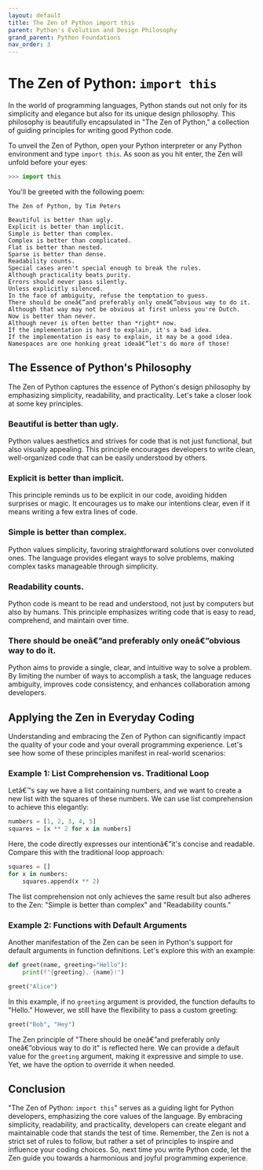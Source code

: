 ```yaml
---
layout: default
title: The Zen of Python import this
parent: Python's Evolution and Design Philosophy
grand_parent: Python Foundations
nav_order: 3
---
```

# The Zen of Python: `import this`

In the world of programming languages, Python stands out not only for its simplicity and elegance but also for its unique design philosophy. This philosophy is beautifully encapsulated in "The Zen of Python," a collection of guiding principles for writing good Python code.

To unveil the Zen of Python, open your Python interpreter or any Python environment and type `import this`. As soon as you hit enter, the Zen will unfold before your eyes:

```python
>>> import this
```

You'll be greeted with the following poem:

```plaintext
The Zen of Python, by Tim Peters

Beautiful is better than ugly.
Explicit is better than implicit.
Simple is better than complex.
Complex is better than complicated.
Flat is better than nested.
Sparse is better than dense.
Readability counts.
Special cases aren't special enough to break the rules.
Although practicality beats purity.
Errors should never pass silently.
Unless explicitly silenced.
In the face of ambiguity, refuse the temptation to guess.
There should be oneâ€”and preferably only oneâ€”obvious way to do it.
Although that way may not be obvious at first unless you're Dutch.
Now is better than never.
Although never is often better than *right* now.
If the implementation is hard to explain, it's a bad idea.
If the implementation is easy to explain, it may be a good idea.
Namespaces are one honking great ideaâ€”let's do more of those!
```

## The Essence of Python's Philosophy

The Zen of Python captures the essence of Python's design philosophy by emphasizing simplicity, readability, and practicality. Let's take a closer look at some key principles.

### Beautiful is better than ugly.

Python values aesthetics and strives for code that is not just functional, but also visually appealing. This principle encourages developers to write clean, well-organized code that can be easily understood by others.

### Explicit is better than implicit.

This principle reminds us to be explicit in our code, avoiding hidden surprises or magic. It encourages us to make our intentions clear, even if it means writing a few extra lines of code.

### Simple is better than complex.

Python values simplicity, favoring straightforward solutions over convoluted ones. The language provides elegant ways to solve problems, making complex tasks manageable through simplicity.

### Readability counts.

Python code is meant to be read and understood, not just by computers but also by humans. This principle emphasizes writing code that is easy to read, comprehend, and maintain over time.

### There should be oneâ€”and preferably only oneâ€”obvious way to do it.

Python aims to provide a single, clear, and intuitive way to solve a problem. By limiting the number of ways to accomplish a task, the language reduces ambiguity, improves code consistency, and enhances collaboration among developers.

## Applying the Zen in Everyday Coding

Understanding and embracing the Zen of Python can significantly impact the quality of your code and your overall programming experience. Let's see how some of these principles manifest in real-world scenarios:

### Example 1: List Comprehension vs. Traditional Loop

Letâ€™s say we have a list containing numbers, and we want to create a new list with the squares of these numbers. We can use list comprehension to achieve this elegantly:

```python
numbers = [1, 2, 3, 4, 5]
squares = [x ** 2 for x in numbers]
```

Here, the code directly expresses our intentionâ€”it's concise and readable. Compare this with the traditional loop approach:

```python
squares = []
for x in numbers:
    squares.append(x ** 2)
```

The list comprehension not only achieves the same result but also adheres to the Zen: "Simple is better than complex" and "Readability counts."

### Example 2: Functions with Default Arguments

Another manifestation of the Zen can be seen in Python's support for default arguments in function definitions. Let's explore this with an example:

```python
def greet(name, greeting="Hello"):
    print(f"{greeting}, {name}!")

greet("Alice")
```

In this example, if no `greeting` argument is provided, the function defaults to "Hello." However, we still have the flexibility to pass a custom greeting:

```python
greet("Bob", "Hey")
```

The Zen principle of "There should be oneâ€”and preferably only oneâ€”obvious way to do it" is reflected here. We can provide a default value for the `greeting` argument, making it expressive and simple to use. Yet, we have the option to override it when needed.

## Conclusion

"The Zen of Python: `import this`" serves as a guiding light for Python developers, emphasizing the core values of the language. By embracing simplicity, readability, and practicality, developers can create elegant and maintainable code that stands the test of time. Remember, the Zen is not a strict set of rules to follow, but rather a set of principles to inspire and influence your coding choices. So, next time you write Python code, let the Zen guide you towards a harmonious and joyful programming experience.